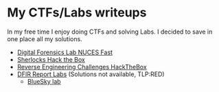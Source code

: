 # My CTFs/Labs writeups
In my free time I enjoy doing CTFs and solving Labs. I decided to save in one place all my solutions.

- [Digital Forensics Lab NUCES Fast](./digital-forensics-lab-NUCES-fast/README.md)
- [Sherlocks Hack the Box](./sherlocks-hackthebox/README.md)
- [Reverse Engineering Challenges HackTheBox](./reverse-engineering-hackthebox/README.md)
- [DFIR Report Labs](https://thedfirreport.com/services/dfir-labs/) (Solutions not available, TLP:RED)
    - [BlueSky lab](https://the-dfir-report-store.myshopify.com/products/case-19208)
